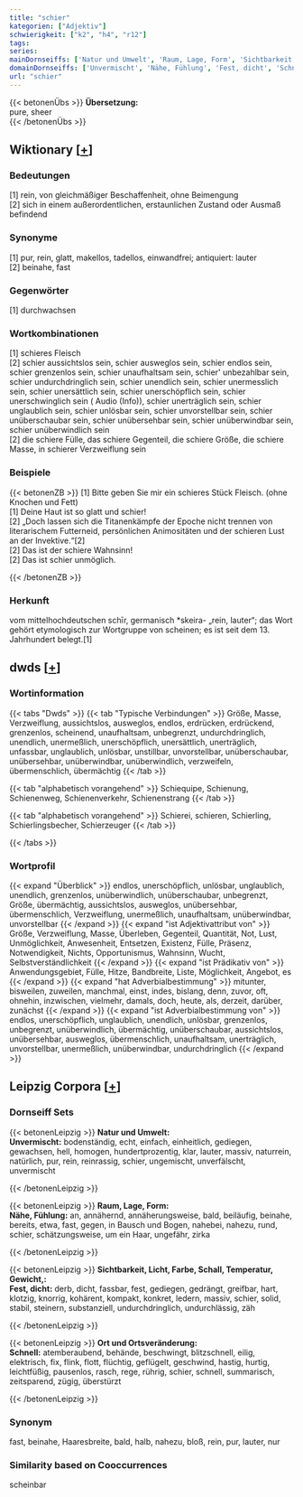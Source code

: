 ```yaml
---
title: "schier"
kategorien: ["Adjektiv"]
schwierigkeit: ["k2", "h4", "r12"]
tags:
series:
mainDornseiffs: ['Natur und Umwelt', 'Raum, Lage, Form', 'Sichtbarkeit, Licht, Farbe, Schall, Temperatur, Gewicht,', 'Ort und Ortsveränderung']
domainDornseiffs: ['Unvermischt', 'Nähe, Fühlung', 'Fest, dicht', 'Schnell']
url: "schier"
---
```


{{< betonenÜbs >}}
**Übersetzung:**  
pure, sheer  
{{< /betonenÜbs >}}

## Wiktionary [[+](https://de.wiktionary.org/wiki/schier)]

### Bedeutungen
[1] rein, von gleichmäßiger Beschaffenheit, ohne Beimengung  
[2] sich in einem außerordentlichen, erstaunlichen Zustand oder Ausmaß befindend  

### Synonyme
[1] pur, rein, glatt, makellos, tadellos, einwandfrei; antiquiert: lauter  
[2] beinahe, fast  

### Gegenwörter
[1] durchwachsen  

### Wortkombinationen
[1] schieres Fleisch  
[2] schier aussichtslos sein, schier ausweglos sein, schier endlos sein, schier grenzenlos sein, schier unaufhaltsam sein, schier' unbezahlbar sein, schier undurchdringlich sein, schier unendlich sein, schier unermesslich sein, schier unersättlich sein, schier unerschöpflich sein, schier unerschwinglich sein ( Audio (Info)), schier unerträglich sein, schier unglaublich sein, schier unlösbar sein, schier unvorstellbar sein, schier unüberschaubar sein, schier unübersehbar sein, schier unüberwindbar sein, schier unüberwindlich sein  
[2] die schiere Fülle, das schiere Gegenteil, die schiere Größe, die schiere Masse, in schierer Verzweiflung sein  

### Beispiele
{{< betonenZB >}}
[1] Bitte geben Sie mir ein schieres Stück Fleisch. (ohne Knochen und Fett)  
[1] Deine Haut ist so glatt und schier!  
[2] „Doch lassen sich die Titanenkämpfe der Epoche nicht trennen von literarischem Futterneid, persönlichen Animositäten und der schieren Lust an der Invektive.“[2]  
[2] Das ist der schiere Wahnsinn!  
[2] Das ist schier unmöglich.  

{{< /betonenZB >}}
### Herkunft
vom mittelhochdeutschen schīr, germanisch *skeira- „rein, lauter“; das Wort gehört etymologisch zur Wortgruppe von scheinen; es ist seit dem 13. Jahrhundert belegt.[1]  



## dwds [[+](https://www.dwds.de/wb/schier)]

### Wortinformation
{{< tabs "Dwds" >}}
{{< tab "Typische Verbindungen" >}}
Größe, Masse, Verzweiflung, aussichtslos, ausweglos, endlos, erdrücken, erdrückend, grenzenlos, scheinend, unaufhaltsam, unbegrenzt, undurchdringlich, unendlich, unermeßlich, unerschöpflich, unersättlich, unerträglich, unfassbar, unglaublich, unlösbar, unstillbar, unvorstellbar, unüberschaubar, unübersehbar, unüberwindbar, unüberwindlich, verzweifeln, übermenschlich, übermächtig
{{< /tab >}}

{{< tab "alphabetisch vorangehend" >}}
Schiequipe, Schienung, Schienenweg, Schienenverkehr, Schienenstrang
{{< /tab >}}

{{< tab "alphabetisch vorangehend" >}}
Schierei, schieren, Schierling, Schierlingsbecher, Schierzeuger
{{< /tab >}}

{{< /tabs >}}

### Wortprofil
{{< expand "Überblick" >}} endlos, unerschöpflich, unlösbar, unglaublich, unendlich, grenzenlos, unüberwindlich, unüberschaubar, unbegrenzt, Größe, übermächtig, aussichtslos, ausweglos, unübersehbar, übermenschlich, Verzweiflung, unermeßlich, unaufhaltsam, unüberwindbar, unvorstellbar {{< /expand >}}
{{< expand "ist Adjektivattribut von" >}} Größe, Verzweiflung, Masse, Überleben, Gegenteil, Quantität, Not, Lust, Unmöglichkeit, Anwesenheit, Entsetzen, Existenz, Fülle, Präsenz, Notwendigkeit, Nichts, Opportunismus, Wahnsinn, Wucht, Selbstverständlichkeit {{< /expand >}}
{{< expand "ist Prädikativ von" >}} Anwendungsgebiet, Fülle, Hitze, Bandbreite, Liste, Möglichkeit, Angebot, es {{< /expand >}}
{{< expand "hat Adverbialbestimmung" >}} mitunter, bisweilen, zuweilen, manchmal, einst, indes, bislang, denn, zuvor, oft, ohnehin, inzwischen, vielmehr, damals, doch, heute, als, derzeit, darüber, zunächst {{< /expand >}}
{{< expand "ist Adverbialbestimmung von" >}} endlos, unerschöpflich, unglaublich, unendlich, unlösbar, grenzenlos, unbegrenzt, unüberwindlich, übermächtig, unüberschaubar, aussichtslos, unübersehbar, ausweglos, übermenschlich, unaufhaltsam, unerträglich, unvorstellbar, unermeßlich, unüberwindbar, undurchdringlich {{< /expand >}}

## Leipzig Corpora [[+](https://corpora.uni-leipzig.de/en/res?word=schier&corpusId=deu_newscrawl-public_2018)]

### Dornseiff Sets
{{< betonenLeipzig >}}
**Natur und Umwelt:**  
**Unvermischt:** bodenständig, echt, einfach, einheitlich, gediegen, gewachsen, hell, homogen, hundertprozentig, klar, lauter, massiv, naturrein, natürlich, pur, rein, reinrassig, schier, ungemischt, unverfälscht, unvermischt  

{{< /betonenLeipzig >}}


{{< betonenLeipzig >}}
**Raum, Lage, Form:**  
**Nähe, Fühlung:** an, annähernd, annäherungsweise, bald, beiläufig, beinahe, bereits, etwa, fast, gegen, in Bausch und Bogen, nahebei, nahezu, rund, schier, schätzungsweise, um ein Haar, ungefähr, zirka  

{{< /betonenLeipzig >}}


{{< betonenLeipzig >}}
**Sichtbarkeit, Licht, Farbe, Schall, Temperatur, Gewicht,:**  
**Fest, dicht:** derb, dicht, fassbar, fest, gediegen, gedrängt, greifbar, hart, klotzig, knorrig, kohärent, kompakt, konkret, ledern, massiv, schier, solid, stabil, steinern, substanziell, undurchdringlich, undurchlässig, zäh  

{{< /betonenLeipzig >}}


{{< betonenLeipzig >}}
**Ort und Ortsveränderung:**  
**Schnell:** atemberaubend, behände, beschwingt, blitzschnell, eilig, elektrisch, fix, flink, flott, flüchtig, geflügelt, geschwind, hastig, hurtig, leichtfüßig, pausenlos, rasch, rege, rührig, schier, schnell, summarisch, zeitsparend, zügig, überstürzt  

{{< /betonenLeipzig >}}

### Synonym
fast, beinahe, Haaresbreite, bald, halb, nahezu, bloß, rein, pur, lauter, nur


### Similarity based on Cooccurrences
scheinbar

